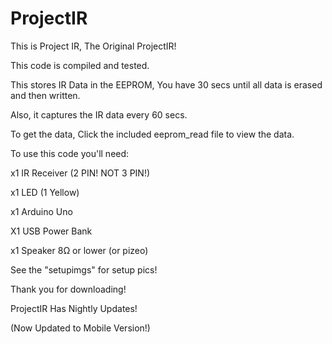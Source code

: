 # ProjectIR

This is Project IR, The Original ProjectIR!

This code is compiled and tested.

This stores IR Data in the EEPROM, You have 30 secs until all data is erased and then written.

Also, it captures the IR data every 60 secs.

To get the data, Click the included eeprom_read file to view the data.

To use this code you'll need:

x1 IR Receiver (2 PIN! NOT 3 PIN!)

x1 LED (1 Yellow)

x1 Arduino Uno

X1 USB Power Bank

x1 Speaker 8Ω or lower (or pizeo)

See the "setupimgs" for setup pics!

Thank you for downloading!

ProjectIR Has Nightly Updates!

(Now Updated to Mobile Version!)

